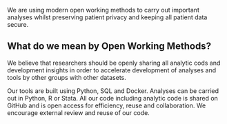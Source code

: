 
We are using modern open working methods to carry out important analyses whilst preserving patient privacy and keeping all patient data secure.

## What do we mean by Open Working Methods?

We believe that researchers should be openly sharing all analytic cods and development insights in order to accelerate development of analyses and tools by other groups with other datasets.

Our tools are built using Python, SQL and Docker. Analyses can be carried out in Python, R or Stata.
All our code including analytic code is shared on GitHub and is open access for efficiency, reuse and collaboration.
We encourage external review and reuse of our code.
